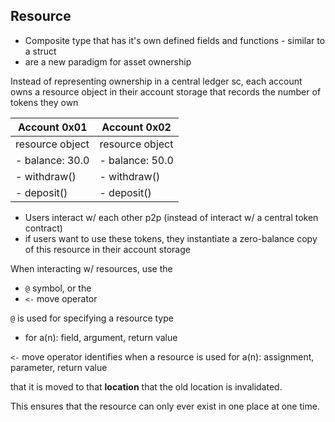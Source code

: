 ## Resource

- Composite type that has it's own defined fields and functions - similar to a struct
- are a new paradigm for asset ownership

Instead of representing ownership in a central ledger sc, each account owns a resource object in their account storage that records the number of tokens they own

| Account 0x01    | Account 0x02    |
| --------------- | --------------- |
| resource object | resource object |
| - balance: 30.0 | - balance: 50.0 |
| - withdraw()    | - withdraw()    |
| - deposit()     | - deposit()     |

- Users interact w/ each other p2p (instead of interact w/ a central token contract)
- if users want to use these tokens, they instantiate a zero-balance copy of this resource in their account storage

When interacting w/ resources, use the

- `@` symbol, or the
- `<-` move operator

`@` is used for specifying a resource type

- for a(n): field, argument, return value

`<-` move operator identifies when a resource is used for a(n): assignment, parameter, return value

that it is moved to that **location** that the old location is invalidated.

This ensures that the resource can only ever exist in one place at one time.

